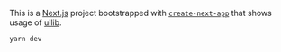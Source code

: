 This is a [Next.js](https://nextjs.org/) project bootstrapped with [`create-next-app`](https://github.com/vercel/next.js/tree/canary/packages/create-next-app) that shows usage of [uilib](https://github.com/foreverido/uilib).

```
yarn dev
```
